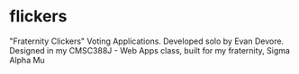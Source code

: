 # flickers
"Fraternity Clickers" Voting Applications. 
Developed solo by Evan Devore. 
Designed in my CMSC388J - Web Apps class, built for my fraternity, Sigma Alpha Mu
